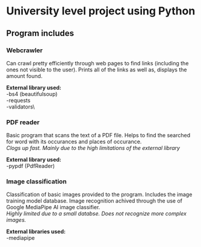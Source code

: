 # University level project using Python

## Program includes
### Webcrawler
Can crawl pretty efficiently through web pages to find links (including the ones not visible to the user). Prints all of the links as well as, displays the amount found.

**External library used:**\
-bs4 (beautifulsoup)\
-requests\
-validators\

### PDF reader
Basic program that scans the text of a PDF file. Helps to find the searched for word with its occurances and places of occurance.\
*Clogs up fast. Mainly due to the high limitations of the external library*

**External library used:**\
-pypdf (PdfReader)

### Image classification
Classification of basic images provided to the program. Includes the image training model database. Image recognition achived through the use of Google MediaPipe AI image classifier.\
*Highly limited due to a small databse. Does not recognize more complex images.*

**External libraries used:**\
-mediapipe  
